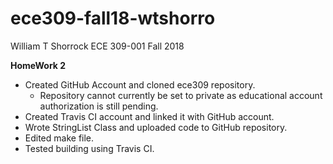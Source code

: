# ece309-fall18-wtshorro
William T Shorrock
ECE 309-001
Fall 2018

**HomeWork 2**
  * Created GitHub Account and cloned ece309 repository.
      * Repository cannot currently be set to private as educational account authorization is still pending. 
  * Created Travis CI account and linked it with GitHub account.
  * Wrote StringList Class and uploaded code to GitHub repository.
  * Edited make file.
  * Tested building using Travis CI.
  

